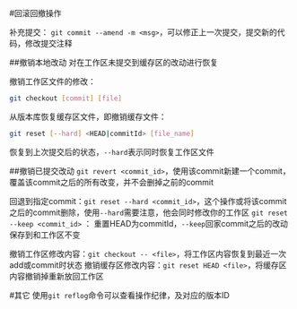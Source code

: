 #回滚回撤操作

补充提交： `git commit --amend -m <msg>`，可以修正上一次提交，提交新的代码，修改提交注释


##撤销本地改动
对在工作区未提交到缓存区的改动进行恢复

撤销工作区文件的修改： 
``` bash
git checkout [commit] [file]
```

从版本库恢复缓存区文件，即撤销缓存文件： 
``` bash
git reset [--hard] <HEAD|commitId> [file_name]
```

恢复到上次提交后的状态，`--hard`表示同时恢复工作区文件


##撤销已提交改动
`git revert <commit_id>`，使用该commit新建一个commit，覆盖该commit之后的所有改变，并不会删掉之前的commit

回退到指定commit：`git reset --hard <commit_id>`，这个操作或将该commit之后的commit删除，使用`--hard`需要注意，他会同时修改你的工作区
`git reset --keep <commit_id>`  ： 重置HEAD为commitId，`--keep`回家commit之后的改动保存到和工作区不变



撤销工作区修改内容：`git checkout -- <file>`，将工作区内容恢复到最近一次add或commit时状态
撤销缓存区修改内容：`git reset HEAD <file>`，将缓存区内容撤销掉重新放回工作区


#其它
使用`git reflog`命令可以查看操作纪律，及对应的版本ID